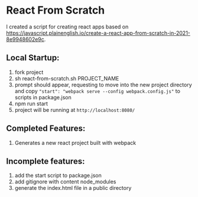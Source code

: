 # React From Scratch

I created a script for creating react apps based on https://javascript.plainenglish.io/create-a-react-app-from-scratch-in-2021-8e9948602e9c.

## Local Startup:
1. fork project
2. sh react-from-scratch.sh PROJECT_NAME
3. prompt should appear, requesting to move into the new project directory and copy `"start": "webpack serve --config webpack.config.js"` to scripts in package.json
4. npm run start
5. project will be running at `http://localhost:8080/`

## Completed Features:
1. Generates a new react project built with webpack

## Incomplete features:
1. add the start script to package.json 
2. add gitignore with content node_modules
3. generate the index.html file in a public directory
